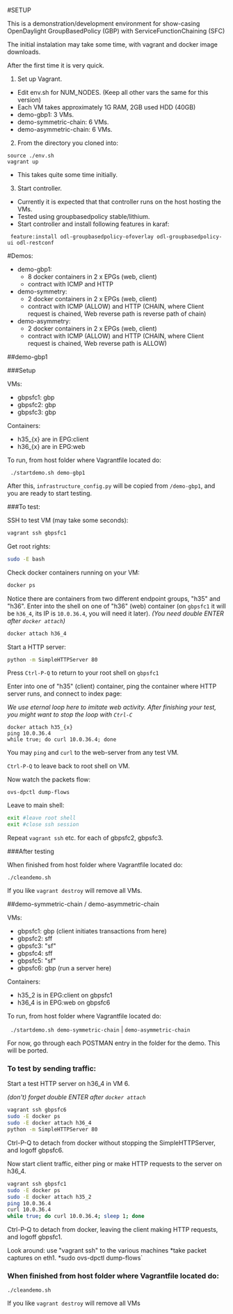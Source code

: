 #SETUP

This is a demonstration/development environment for show-casing OpenDaylight GroupBasedPolicy (GBP) with ServiceFunctionChaining (SFC)

The initial instalation may take some time, with vagrant and docker image downloads. 

After the first time it is very quick.

1. Set up Vagrant. 
  * Edit env.sh for NUM_NODES. (Keep all other vars the same for this version)
  * Each VM takes approximately 1G RAM, 2GB used HDD (40GB)
  * demo-gbp1: 3 VMs.
  * demo-symmetric-chain: 6 VMs.
  * demo-asymmetric-chain: 6 VMs.
2. From the directory you cloned into:
```
source ./env.sh
vagrant up
```
  * This takes quite some time initially. 

3. Start controller.
  * Currently it is expected that that controller runs on the host hosting the VMs.
  * Tested using groupbasedpolicy stable/lithium.
  * Start controller and install following features in karaf:

```
 feature:install odl-groupbasedpolicy-ofoverlay odl-groupbasedpolicy-ui odl-restconf
```

#Demos:
* demo-gbp1: 
  * 8 docker containers in 2 x EPGs (web, client)
  * contract with ICMP and HTTP
* demo-symmetry:
  * 2 docker containers in 2 x EPGs (web, client)
  * contract with ICMP (ALLOW) and HTTP (CHAIN, where Client request is chained, Web reverse path is reverse path of chain)
* demo-asymmetry:
  * 2 docker containers in 2 x EPGs (web, client)
  * contract with ICMP (ALLOW) and HTTP (CHAIN, where Client request is chained, Web reverse path is ALLOW)

##demo-gbp1

###Setup

VMs:
* gbpsfc1: gbp
* gbpsfc2: gbp
* gbpsfc3: gbp

Containers:
* h35_{x} are in EPG:client
* h36_{x} are in EPG:web

To run, from host folder where Vagrantfile located do:

` ./startdemo.sh demo-gbp1`

After this, `infrastructure_config.py` will be copied from `/demo-gbp1`, and you are ready to start testing.
 
###To test:

SSH to test VM (may take some seconds):
```bash
vagrant ssh gbpsfc1
```

Get root rights:
```bash
sudo -E bash
```

Check docker containers running on your VM:
```bash
docker ps
```

Notice there are containers from two different endpoint groups, "h35" and "h36".
Enter into the shell on one of "h36" (web) container (on `gbpsfc1` it will be `h36_4`, its IP is `10.0.36.4`, 
you will need it later).
*(You need double ENTER after `docker attach`)*
```bash
docker attach h36_4
```

Start a HTTP server:
```bash
python -m SimpleHTTPServer 80
```

Press `Ctrl-P-Q` to return to your root shell on `gbpsfc1`

Enter into one of "h35" (client) container, 
ping the container where HTTP server runs, 
and connect to index page:

*We use eternal loop here to imitate web activity. 
After finishing your test, you might want to stop the loop with `Ctrl-C`*
```
docker attach h35_{x}
ping 10.0.36.4
while true; do curl 10.0.36.4; done
```

You may `ping` and `curl` to the web-server from any test VM.

`Ctrl-P-Q` to leave back to root shell on VM.

Now watch the packets flow:
```
ovs-dpctl dump-flows
```

Leave to main shell:
```bash
exit #leave root shell
exit #close ssh session
```
Repeat `vagrant ssh` etc. for each of gbpsfc2, gbpsfc3.

###After testing

When finished from host folder where Vagrantfile located do:

`./cleandemo.sh`

If you like `vagrant destroy` will remove all VMs.

##demo-symmetric-chain / demo-asymmetric-chain

VMs:
* gbpsfc1: gbp (client initiates transactions from here)
* gbpsfc2: sff
* gbpsfc3: "sf"
* gbpsfc4: sff
* gbpsfc5: "sf"
* gbpsfc6: gbp (run a server here)

Containers:
* h35_2 is in EPG:client on gbpsfc1
* h36_4 is in EPG:web on gbpsfc6

To run, from host folder where Vagrantfile located do:

` ./startdemo.sh demo-symmetric-chain` | `demo-asymmetric-chain`

For now, go through each POSTMAN entry in the folder for the demo. This will be ported.

### To test by sending traffic:
Start a test HTTP server on h36_4 in VM 6.

*(don't) forget double ENTER after `docker attach`*
```bash
vagrant ssh gbpsfc6
sudo -E docker ps
sudo -E docker attach h36_4
python -m SimpleHTTPServer 80
```

Ctrl-P-Q to detach from docker without stopping the SimpleHTTPServer, and logoff gbpsfc6.

Now start client traffic, either ping or make HTTP requests to the server on h36_4.

```bash
vagrant ssh gbpsfc1
sudo -E docker ps
sudo -E docker attach h35_2
ping 10.0.36.4
curl 10.0.36.4
while true; do curl 10.0.36.4; sleep 1; done
```

Ctrl-P-Q to detach from docker, leaving the client making HTTP requests, and logoff gbpsfc1.


Look around: use "vagrant ssh" to the various machines 
*take packet captures on eth1.
*sudo ovs-dpctl dump-flows`

### When finished from host folder where Vagrantfile located do:

`./cleandemo.sh`

If you like `vagrant destroy` will remove all VMs

